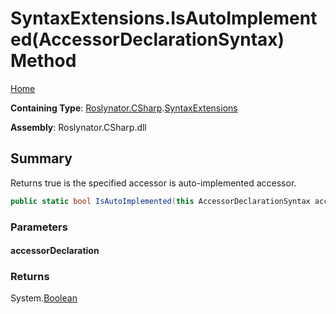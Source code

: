 <a name="_Top"></a>

# SyntaxExtensions\.IsAutoImplemented\(AccessorDeclarationSyntax\) Method

[Home](../../../../README.md#_Top)

**Containing Type**: [Roslynator.CSharp](../../README.md#_Top)\.[SyntaxExtensions](../README.md#_Top)

**Assembly**: Roslynator\.CSharp\.dll

## Summary

Returns true is the specified accessor is auto\-implemented accessor\.

```csharp
public static bool IsAutoImplemented(this AccessorDeclarationSyntax accessorDeclaration)
```

### Parameters

#### accessorDeclaration

### Returns

System\.[Boolean](https://docs.microsoft.com/en-us/dotnet/api/system.boolean)

